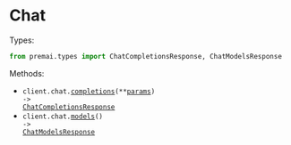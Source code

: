 # Chat

Types:

```python
from premai.types import ChatCompletionsResponse, ChatModelsResponse
```

Methods:

- <code title="post /api/v1/chat/completions">client.chat.<a href="./src/premai/resources/chat.py">completions</a>(\*\*<a href="src/premai/types/chat_completions_params.py">params</a>) -> <a href="./src/premai/types/chat_completions_response.py">ChatCompletionsResponse</a></code>
- <code title="get /api/v1/models">client.chat.<a href="./src/premai/resources/chat.py">models</a>() -> <a href="./src/premai/types/chat_models_response.py">ChatModelsResponse</a></code>
